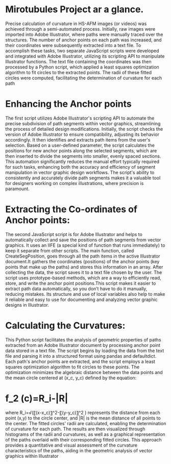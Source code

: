 # Mirotubules Project ar a glance.
Precise calculation of curvature in HS-AFM images (or videos) was achieved through a semi-automated process. Initially, raw images were imported into Adobe Illustrator, where paths were manually traced over the structures. The number of anchor points on each path was increased, and their coordinates were subsequently extracted into a text file. To accomplish these tasks, two separate JavaScript scripts were developed and integrated with Adobe Illustrator, utilizing its scripting API to manipulate Illustrator functions. The text file containing the coordinates was then processed by a Python script, which applied a least squares optimization algorithm to fit circles to the extracted points. The radii of these fitted circles were computed, facilitating the determination of curvature for each path
# Enhancing the Anchor points
The first script utilizes Adobe Illustrator's scripting API to automate the precise subdivision of path segments within vector graphics, streamlining the process of detailed design modifications. Initially, the script checks the version of Adobe Illustrator to ensure compatibility, adjusting its behavior accordingly. It then identifies and extracts path items from the user's selection. Based on a user-defined parameter, the script calculates the positions for new anchor points along the selected segments, which are then inserted to divide the segments into smaller, evenly spaced sections. This automation significantly reduces the manual effort typically required for such tasks, enhancing both the accuracy and efficiency of segment manipulation in vector graphic design workflows. The script's ability to consistently and accurately divide path segments makes it a valuable tool for designers working on complex illustrations, where precision is paramount.
# Extracting the Co-ordinates of Anchor points:
The second JavaScript script is for Adobe Illustrator and helps to automatically collect and save the positions of path segments from vector graphics. It uses an IIFE (a special kind of function that runs immediately) to keep it separate from other scripts. The main function, called CreateSegPosition, goes through all the path items in the active Illustrator document.It gathers the coordinates (positions) of the anchor points (key points that make up the paths) and stores this information in an array. After collecting the data, the script saves it to a text file chosen by the user. The script uses prototype-based methods, which are a way to efficiently read, store, and write the anchor point positions.This script makes it easier to extract path data automatically, so you don’t have to do it manually, reducing mistakes. Its structure and use of local variables also help to make it reliable and easy to use for documenting and analyzing vector graphic designs in Illustrator.
# Calculating the Curvatures:  
This Python script facilitates the analysis of geometric properties of paths extracted from an Adobe Illustrator document by processing anchor point data stored in a text file. The script begins by loading the data from the text file and parsing it into a structured format using pandas and defaultdict. Each path's anchor points are extracted, and the script employs a least squares optimization algorithm to fit circles to these points. The optimization minimizes the algebraic distance between the data points and the mean circle centered at (x_c, y_c) defined by the equation:
# f_2 (c)=R_i-|R|
where R_i=√(〖(x-x_c)〗^2-〖(y-y_c)〗^2 ) represents the distance from each point (x,y) to the circle center, and |R| is the mean distance of all points to the center. The fitted circles' radii are calculated, enabling the determination of curvature for each path. The results are then visualized through histograms of the radii and curvatures, as well as a graphical representation of the paths overlaid with their corresponding fitted circles. This approach provides a quantitative and visual assessment of the curvature characteristics of the paths, aiding in the geometric analysis of vector graphics within Illustrator

